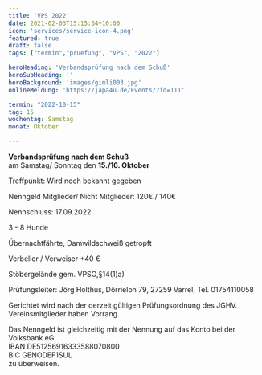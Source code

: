 ```yaml
---
title: 'VPS 2022'
date: 2021-02-03T15:15:34+10:00
icon: 'services/service-icon-4.png'
featured: true
draft: false
tags: ["termin","pruefung", "VPS", "2022"]

heroHeading: 'Verbandsprüfung nach dem Schuß'
heroSubHeading: ''
heroBackground: 'images/gimli003.jpg'
onlineMeldung: 'https://japa4u.de/Events/?id=111'

termin: "2022-10-15"
tag: 15
wochentag: Samstag
monat: Oktober

---
```


**Verbandsprüfung nach dem Schuß**  
am Samstag/ Sonntag den **15./16. Oktober**

Treffpunkt: Wird noch bekannt gegeben

Nenngeld Mitglieder/ Nicht Mitglieder: 120€ / 140€

Nennschluss: 17.09.2022

3 - 8 Hunde

Übernachtfährte, Damwildschweiß getropft

Verbeller / Verweiser +40 €

Stöbergelände gem. VPSO,§14(1)a)

Prüfungsleiter: Jörg Holthus, Dörrieloh 79, 27259 Varrel, Tel. 01754110058

Gerichtet wird nach der derzeit gültigen Prüfungsordnung des JGHV.  Vereinsmitglieder haben Vorrang.

Das Nenngeld ist gleichzeitig mit der Nennung auf das Konto bei der Volksbank eG  
IBAN DE51256916333588070800  
BIC GENODEF1SUL  
zu überweisen.
